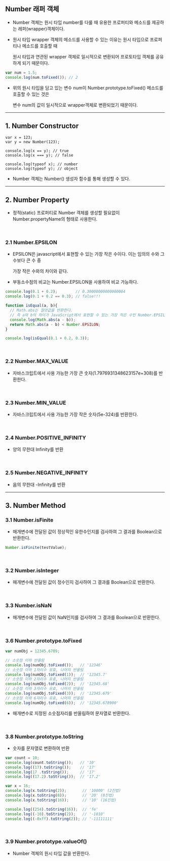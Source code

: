 ## Number 래퍼 객체

- Number 객체는 원시 타입 number를 다룰 때 유용한 프로퍼티와 메소드를 제공하는 레퍼(wrapper)객체이다.

- 원시 타입 wrapper 객체의 메소드를 사용할 수 있는 이유는 원시 타입으로 프로퍼티나 메소드를 호출할 때

    원시 타입과 연관된 wrapper 객체로 일시적으로 변환되어 프로토타입 객체를 공유하게 되기 때문이다.

~~~ javascript
var num = 1.5;
console.log(num.toFixed()); // 2
~~~

- 위의 원시 타입을 담고 있는 변수 num이 Number.prototype.toFixed() 메소드를 호출할 수 있는 것은

    변수 num의 값이 일시적으로 wrapper객체로 변환되었기 때문이다.

<hr >

## 1. Number Constructor

~~~ javascipt
var x = 123;
var y = new Number(123);

console.log(x == y); // true
console.log(x === y); // false

console.log(typeof x); // number
console.log(typeof y); // object
~~~

- Number 객체는 Number() 생성자 함수를 통해 생성할 수 있다.

<hr >

## 2. Number Property

- 정적(static) 프로퍼티로 Number 객체를 생성할 필요없이 Number.propertyName의 형태로 사용한다.

<br >

### 2.1 Number.EPSILON

- EPSILON은 javascript에서 표현할 수 있는 가장 작은 수이다. 이는 임의의 수와 그 수보다 큰 수 중

    가장 작은 수와의 차이와 같다.

- 부동소수점의 비교는 Number.EPSILON을 사용하여 비교 가능하다.

~~~ javascript
console.log(0.1 + 0.2);        // 0.30000000000000004
console.log(0.1 + 0.2 == 0.3); // false!!!

function isEqual(a, b){
  // Math.abs는 절댓값을 반환한다.
  // 즉 a와 b의 차이가 JavaScript에서 표현할 수 있는 가장 작은 수인 Number.EPSILON보다 작으면 같은 수로 인정할 수 있다.
  console.log(Math.abs(a - b));
  return Math.abs(a - b) < Number.EPSILON;
}

console.log(isEqual(0.1 + 0.2, 0.3));
~~~

<br >

### 2.2 Number.MAX_VALUE

- 자바스크립트에서 사용 가능한 가장 큰 숫자(1.7976931348623157e+308)를 반환한다.

<br >

### 2.3 Number.MIN_VALUE

- 자바스크립트에서 사용 가능한 가장 작은 숫자(5e-324)를 반환한다.

<br >

### 2.4 Number.POSITIVE_INFINITY

- 양의 무한대 Infinity를 반환

<br >

### 2.5 Number.NEGATIVE_INFINITY

- 음의 무한대 -Infinity를 반환

<hr >

## 3. Number Method

### 3.1 Number.isFinite

- 매개변수에 전달된 값이 정상적인 유한수인지를 검사하여 그 결과를 Boolean으로 반환한다.

~~~ javascript
Number.isFinite(testValue);
~~~

<br >

### 3.2 Number.isInteger

- 매개변수에 전달된 값이 정수인지 검사하여 그 결과를 Boolean으로 반환한다.

<br >

### 3.3 Number.isNaN

- 매개변수에 전달된 값이 NaN인지를 검사하여 그 결과를 Boolean으로 반환한다.

<br >

### 3.6 Number.prototype.toFixed

~~~ javascript
var numObj = 12345.6789;

// 소숫점 이하 반올림
console.log(numObj.toFixed());   // '12346'
// 소숫점 이하 1자리수 유효, 나머지 반올림
console.log(numObj.toFixed(1));  // '12345.7'
// 소숫점 이하 2자리수 유효, 나머지 반올림
console.log(numObj.toFixed(2));  // '12345.68'
// 소숫점 이하 3자리수 유효, 나머지 반올림
console.log(numObj.toFixed(3));  // '12345.679'
// 소숫점 이하 6자리수 유효, 나머지 반올림
console.log(numObj.toFixed(6));  // '12345.678900'
~~~

- 매개변수로 지정된 소숫점자리를 반올림하여 문자열로 반환한다.

<br >

### 3.8 Number.prototype.toString

- 숫자를 문자열로 변환하여 반환

~~~ javascript
var count = 10;
console.log(count.toString());   // '10'
console.log((17).toString());    // '17'
console.log(17 .toString());     // '17'
console.log((17.2).toString());  // '17.2'

var x = 16;
console.log(x.toString(2));       // '10000' (2진법)
console.log(x.toString(8));       // '20' (8진법)
console.log(x.toString(16));      // '10' (16진법)

console.log((254).toString(16));  // 'fe'
console.log((-10).toString(2));   // '-1010'
console.log((-0xff).toString(2)); // '-11111111'
~~~

<br >

### 3.9 Number.prototype.valueOf()

- Number 객체의 원시 타입 값을 반환한다.